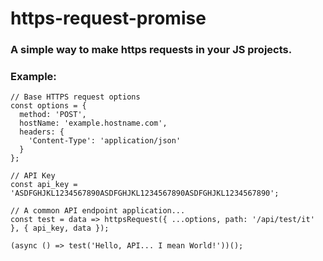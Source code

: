# https-request-promise
### A simple way to make https requests in your JS projects.

### Example:

```
// Base HTTPS request options
const options = {
  method: 'POST',
  hostName: 'example.hostname.com',
  headers: {
    'Content-Type': 'application/json'
  }
};

// API Key
const api_key = 'ASDFGHJKL1234567890ASDFGHJKL1234567890ASDFGHJKL1234567890';

// A common API endpoint application...
const test = data => httpsRequest({ ...options, path: '/api/test/it' }, { api_key, data });

(async () => test('Hello, API... I mean World!'))();
```